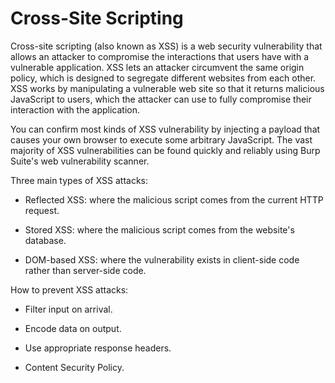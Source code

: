 # Cross-Site Scripting

Cross-site scripting (also known as XSS) is a web security vulnerability that allows an attacker to compromise the interactions that users have with a vulnerable application. XSS lets an attacker circumvent the same origin policy, which is designed to segregate different websites from each other. XSS works by manipulating a vulnerable web site so that it returns malicious JavaScript to users, which the attacker can use to fully compromise their interaction with the application.

You can confirm most kinds of XSS vulnerability by injecting a payload that causes your own browser to execute some arbitrary JavaScript. The vast majority of XSS vulnerabilities can be found quickly and reliably using Burp Suite's web vulnerability scanner.

Three main types of XSS attacks:

- Reflected XSS: where the malicious script comes from the current HTTP request.

- Stored XSS: where the malicious script comes from the website's database.

- DOM-based XSS: where the vulnerability exists in client-side code rather than server-side code.

How to prevent XSS attacks:

- Filter input on arrival.

- Encode data on output.

- Use appropriate response headers.

- Content Security Policy.
